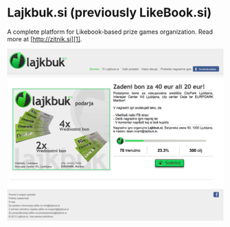 Lajkbuk.si (previously LikeBook.si)
============================================

A complete platform for Likebook-based prize games organization. Read more at [http://zitnik.si][1].

![alt tag](https://github.com/szitnik/Lajkbuk/blob/master/lajkbuk.png)

[1]: http://zitnik.si/wordpress/2014/09/09/the-end-of-lajkbuk-previously-likebook-platform/